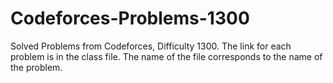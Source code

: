 # Codeforces-Problems-1300
Solved Problems from Codeforces, Difficulty 1300.
The link for each problem is in the class file.
The name of the file corresponds to the name of the problem.
